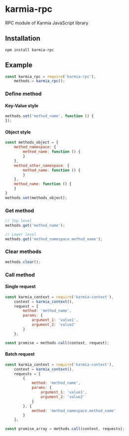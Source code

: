 # karmia-rpc

RPC module of Karmia JavaScript library

## Installation

```Shell
npm install karmia-rpc
```

## Example

```JavaScript
const karmia_rpc = require('karmia-rpc'),
    methods = karmia_rpc();
```

### Define method
#### Key-Value style

```JavaScript
methods.set('method_name', function () {
});
```

#### Object style

```JavaScript
const methods_object = {
    method_namespace: {
        method_name: function () {
        }
    },
    method_other_namespace: {
        method_name: function () {
        }
    },
    method_name: function () {
    }
}
methods.set(methods_object);
```


### Get method

```JavaScript
// Top level
methods.get('method_name');

// Lower level
methods.get('method_namespace.method_name');
```


### Clear methods
```JavaScript
methods.clear();
```


### Call method
#### Single request

```JavaScript
const karmia_context = require('karmia-context'),
    context = karmia_context(),
    request = {
        method: 'method_name',
        params: {
            argument_1: 'value1',
            argument_2: 'value2'
        }
    };

const promise = methods.call(context, request);
```

#### Batch request

```JavaScript
const karmia_context = require('karmia-context'),
    context = karmia_context(),
    requests = [
        {
            method: 'method_name',
            params: {
                argument_1: 'value1',
                argument_2: 'value2'
            }
        }, {
            method: 'method_namespace.method_name'
        }
    ];

const promise_array = methods.call(context, requests);
```
